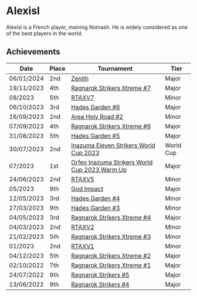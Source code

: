 # Alexisl

Alexisl is a French player, maining Nomash. 
He is widely considered as one of the best players in the world.

## Achievements

| Date | Place | Tournament | Tier |
| - | - | - | - |
| 06/01/2024 | 2nd | [Zenith](/inapedia/tournaments/misc/zenith.md) | Major |
| 19/11/2023 | 4th | [Ragnarok Strikers Xtreme #7](inapedia/tournaments/ragna/ragnax7.md) | Major |
| 08/2023 | 5th | [RTAXV7](/inapedia/tournaments/rtaxv/rtaxv7.md) | Minor |
| 06/10/2023 | 3rd | [Hades Garden #6](/inapedia/tournaments/hg/hg6.md) | Major |
| 16/09/2023 | 2nd | [Area Holy Road #2](/inapedia/tournaments/misc/holyroad2.md) | Minor | 
| 07/09/2023 | 4th | [Ragnarok Strikers Xtreme #6](/inapedia/tournaments/ragna/ragnax6.md) | Major
| 31/08/2023 | 5th | [Hades Garden #5](/inapedia/tournaments/hg/hg5.md) | Major |
| 30/07/2023 | 2nd | [Inazuma Eleven Strikers World Cup 2023](/inapedia/tournaments/worldcup23.md) | World Cup |
| 07/2023 | 1st | [Orfeo Inazuma Strikers World Cup 2023 Warm Up](/inapedia/tournaments/misc/orfeowc.md) | Major |
| 24/06/2023 | 2nd | [RTAXV5](/inapedia/tournaments/rtaxv/rtaxv5.md) | Minor |
| 05/2023 | 9th | [God Impact](/inapedia/tournaments/misc/godimpact.md) | Major |
| 12/05/2023 | 3rd | [Hades Garden #4](/inapedia/tournaments/hg/hg4.md) | Minor |
| 27/03/2023 | 9th | [Hades Garden #3](/inapedia/tournaments/hg/hg3.md) | Minor |
| 04/05/2023 | 3rd | [Ragnarok Strikers Xtreme #4](/inapedia/tournaments/ragna/ragnax4.md) | Major |
| 04/03/2023 | 2nd | [RTAXV2](/inapedia/tournaments/rtaxv/rtaxv2.md) | Minor |
| 21/02/2023 | 5th | [Ragnarok Strikers Xtreme #3](/inapedia/tournaments/ragna/ragnax3.md) | Minor |
| 01/2023 | 2nd | [RTAXV1](inapedia/tournaments/rtaxv/rtaxv1.md) | Minor|
| 04/12/2023 | 5th | [Ragnarok Strikers Xtreme #2](inapedia/tournaments/ragna/ragnax2.md) | Major |
| 02/10/2022 | 7th | [Ragnarok Strikers Xtreme #1](inapedia/tournaments/ragna/ragnax1.md) | Major |
| 24/07/2022 | 9th | [Ragnarok Strikers #5](/inapedia/tournaments/ragna/ragna5.md) | Major |
| 13/06/2022 | 9th | [Ragnarok Strikers #4](/inapedia/tournaments/ragna/ragna4.md) | Major |

